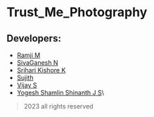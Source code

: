 # Trust_Me_Photography
## Developers:
+ [Ramji M]()
+ [SivaGanesh N]()
+ [Srihari Kishore K](https://github.com/SrihariKishoreK)
+ [Sujith]()
+ [Vijay S](https://github.com/vijayprashant)
+ [Yogesh Shamlin Shinanth J S](https://github.com/YOGESHnick)\


>2023
> all rights reserved


[def]: https://github.com/SrihariKishoreK